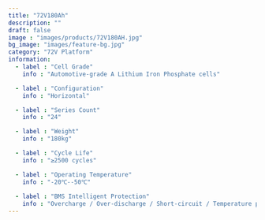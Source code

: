 ```yaml
---
title: "72V180Ah"
description: ""
draft: false
image : "images/products/72V180AH.jpg"
bg_image: "images/feature-bg.jpg"
category: "72V Platform"
information:
  - label : "Cell Grade"
    info : "Automotive-grade A Lithium Iron Phosphate cells"

  - label : "Configuration"
    info : "Horizontal"

  - label : "Series Count"
    info : "24"

  - label : "Weight"
    info : "180kg"

  - label : "Cycle Life"
    info : "≥2500 cycles"

  - label : "Operating Temperature"
    info : "-20℃--50℃"
    
  - label : "BMS Intelligent Protection"
    info : "Overcharge / Over-discharge / Short-circuit / Temperature protection"
---
```

